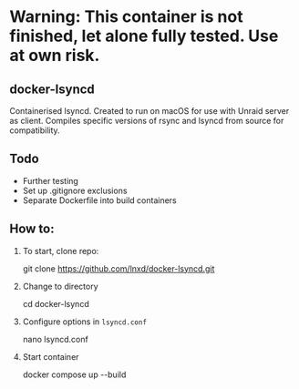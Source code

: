 # Warning: This container is not finished, let alone fully tested. Use at own risk.

## docker-lsyncd
Containerised lsyncd. Created to run on macOS for use with Unraid server as client. Compiles specific versions of rsync and lsyncd from source for compatibility.

## Todo
- Further testing
- Set up .gitignore exclusions
- Separate Dockerfile into build containers

## How to:
1. To start, clone repo:

    git clone https://github.com/lnxd/docker-lsyncd.git

2. Change to directory

    cd docker-lsyncd

3. Configure options in `lsyncd.conf`

    nano lsyncd.conf

4. Start container

    docker compose up --build
    